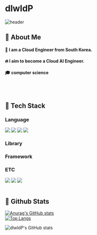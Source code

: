 # dlwldP

<div>
  
  <!--Header-->
  ![header](https://capsule-render.vercel.app/api?type=waving&color=gradient&height=300&section=header&text=Good%20to%20see%20you%20%F0%9F%A4%97)
  
</div>

<div>
  <!--Body-->
  
  ## 👀 About Me
  #### :raising_hand: I am a Cloud Engineer from South Korea.<br/>
  #### :fire: I aim to become a Cloud AI Engineer.<br/>
  #### :mortar_board: computer science
  <br/>
  <br/>
  
  ## 🧱 Tech Stack
  ### Language
  <!--Python-->
  <img src="https://img.shields.io/badge/Python-3776AB?style=flat-square&logo=Python&logoColor=white"/>

  <!-- Java -->
  <img src="https://img.shields.io/badge/Java-007396?style=flat-square&logo=OpenJDK&logoColor=white"/>

  <!-- Kotlin -->
  <img src="https://img.shields.io/badge/Kotlin-7F52FF?style=flat-square&logo=Kotlin&logoColor=white"/>

  <!-- C -->
  <img src="https://img.shields.io/badge/C-A8B9CC?style=flat-square&logo=C&logoColor=white"/>

  
  ### Library

  
  ### Framework

  
  ### ETC
  <!-- AWS -->
  <img src="https://img.shields.io/badge/AWS-232F3E?logo=Amazon%20AWS&logoColor=white"/>

  <!--Docker-->
  <img src="https://img.shields.io/badge/Docker-2496ED?logo=Docker">
 
  <!--MySQL-->
  <img src="https://img.shields.io/badge/MySQL-4479A1?style=flat-square&logo=MySQL&logoColor=white"/>
  <br/>
  <br/>
  
  ## 🤔 Github Stats
  [![Anurag's GitHub stats](https://github-readme-stats.vercel.app/api?username=dlwldP)](https://github.com/anuraghazra/github-readme-stats)
  <br/>
  [![Top Langs](https://github-readme-stats.vercel.app/api/top-langs/?username=dlwldP)](https://github.com/anuraghazra/github-readme-stats)

  ![dlwldP's GitHub stats](https://github-readme-stats.vercel.app/api?username=①아이디&show_icons=true&theme=default)

  
</div>

<!--
**dlwldP/dlwldP** is a ✨ _special_ ✨ repository because its `README.md` (this file) appears on your GitHub profile.

Here are some ideas to get you started:
- Hi there 👋
- 🔭 I’m currently working on "Cloud"
- 🌱 I’m currently learning "AWS"
- 👯 I’m looking to collaborate on ...
- 🤔 I’m looking for help with ...
- 💬 Ask me about ...
- 📫 How to reach me: jiye7961@gmail.com
- 😄 Pronouns: ...
- ⚡ Fun fact: ...
-->
